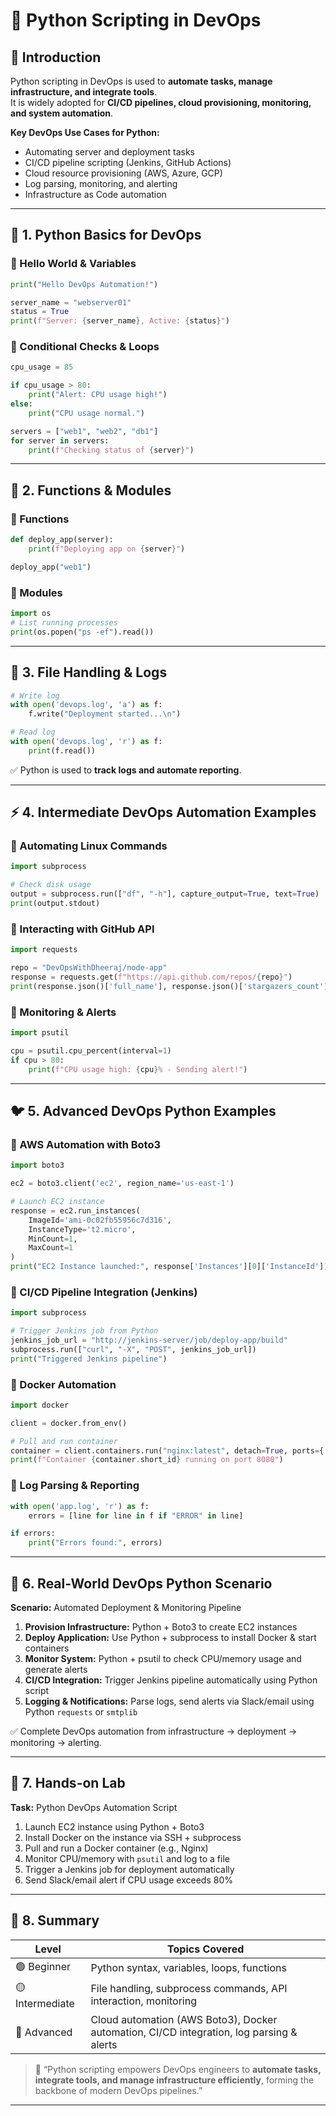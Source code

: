 # 🐍 Python Scripting in DevOps 

## 📘 Introduction

Python scripting in DevOps is used to **automate tasks, manage infrastructure, and integrate tools**.  
It is widely adopted for **CI/CD pipelines, cloud provisioning, monitoring, and system automation**.

**Key DevOps Use Cases for Python:**
- Automating server and deployment tasks  
- CI/CD pipeline scripting (Jenkins, GitHub Actions)  
- Cloud resource provisioning (AWS, Azure, GCP)  
- Log parsing, monitoring, and alerting  
- Infrastructure as Code automation  

---

## 🧩 1. Python Basics for DevOps

### 🔹 Hello World & Variables
```python
print("Hello DevOps Automation!")

server_name = "webserver01"
status = True
print(f"Server: {server_name}, Active: {status}")
````

### 🔹 Conditional Checks & Loops

```python
cpu_usage = 85

if cpu_usage > 80:
    print("Alert: CPU usage high!")
else:
    print("CPU usage normal.")

servers = ["web1", "web2", "db1"]
for server in servers:
    print(f"Checking status of {server}")
```

---

## 🐧 2. Functions & Modules

### 🔹 Functions

```python
def deploy_app(server):
    print(f"Deploying app on {server}")

deploy_app("web1")
```

### 🔹 Modules

```python
import os
# List running processes
print(os.popen("ps -ef").read())
```

---

## 🧰 3. File Handling & Logs

```python
# Write log
with open('devops.log', 'a') as f:
    f.write("Deployment started...\n")

# Read log
with open('devops.log', 'r') as f:
    print(f.read())
```

✅ Python is used to **track logs and automate reporting**.

---

## ⚡ 4. Intermediate DevOps Automation Examples

### 🔹 Automating Linux Commands

```python
import subprocess

# Check disk usage
output = subprocess.run(["df", "-h"], capture_output=True, text=True)
print(output.stdout)
```

### 🔹 Interacting with GitHub API

```python
import requests

repo = "DevOpsWithDheeraj/node-app"
response = requests.get(f"https://api.github.com/repos/{repo}")
print(response.json()['full_name'], response.json()['stargazers_count'])
```

### 🔹 Monitoring & Alerts

```python
import psutil

cpu = psutil.cpu_percent(interval=1)
if cpu > 80:
    print(f"CPU usage high: {cpu}% - Sending alert!")
```

---

## 🐦 5. Advanced DevOps Python Examples

### 🔹 AWS Automation with Boto3

```python
import boto3

ec2 = boto3.client('ec2', region_name='us-east-1')

# Launch EC2 instance
response = ec2.run_instances(
    ImageId='ami-0c02fb55956c7d316',
    InstanceType='t2.micro',
    MinCount=1,
    MaxCount=1
)
print("EC2 Instance launched:", response['Instances'][0]['InstanceId'])
```

### 🔹 CI/CD Pipeline Integration (Jenkins)

```python
import subprocess

# Trigger Jenkins job from Python
jenkins_job_url = "http://jenkins-server/job/deploy-app/build"
subprocess.run(["curl", "-X", "POST", jenkins_job_url])
print("Triggered Jenkins pipeline")
```

### 🔹 Docker Automation

```python
import docker

client = docker.from_env()

# Pull and run container
container = client.containers.run("nginx:latest", detach=True, ports={'80/tcp': 8080})
print(f"Container {container.short_id} running on port 8080")
```

### 🔹 Log Parsing & Reporting

```python
with open('app.log', 'r') as f:
    errors = [line for line in f if "ERROR" in line]

if errors:
    print("Errors found:", errors)
```

---

## 🧩 6. Real-World DevOps Python Scenario

**Scenario:** Automated Deployment & Monitoring Pipeline

1. **Provision Infrastructure:** Python + Boto3 to create EC2 instances
2. **Deploy Application:** Use Python + subprocess to install Docker & start containers
3. **Monitor System:** Python + psutil to check CPU/memory usage and generate alerts
4. **CI/CD Integration:** Trigger Jenkins pipeline automatically using Python script
5. **Logging & Notifications:** Parse logs, send alerts via Slack/email using Python `requests` or `smtplib`

✅ Complete DevOps automation from infrastructure → deployment → monitoring → alerting.

---

## 🏁 7. Hands-on Lab

**Task:** Python DevOps Automation Script

1. Launch EC2 instance using Python + Boto3
2. Install Docker on the instance via SSH + subprocess
3. Pull and run a Docker container (e.g., Nginx)
4. Monitor CPU/memory with `psutil` and log to a file
5. Trigger a Jenkins job for deployment automatically
6. Send Slack/email alert if CPU usage exceeds 80%

---

## 🏁 8. Summary

| Level           | Topics Covered                                                                           |
| --------------- | ---------------------------------------------------------------------------------------- |
| 🟢 Beginner     | Python syntax, variables, loops, functions                                               |
| 🟡 Intermediate | File handling, subprocess commands, API interaction, monitoring                          |
| 🔴 Advanced     | Cloud automation (AWS Boto3), Docker automation, CI/CD integration, log parsing & alerts |

> 💬 “Python scripting empowers DevOps engineers to **automate tasks, integrate tools, and manage infrastructure efficiently**, forming the backbone of modern DevOps pipelines.”

---

